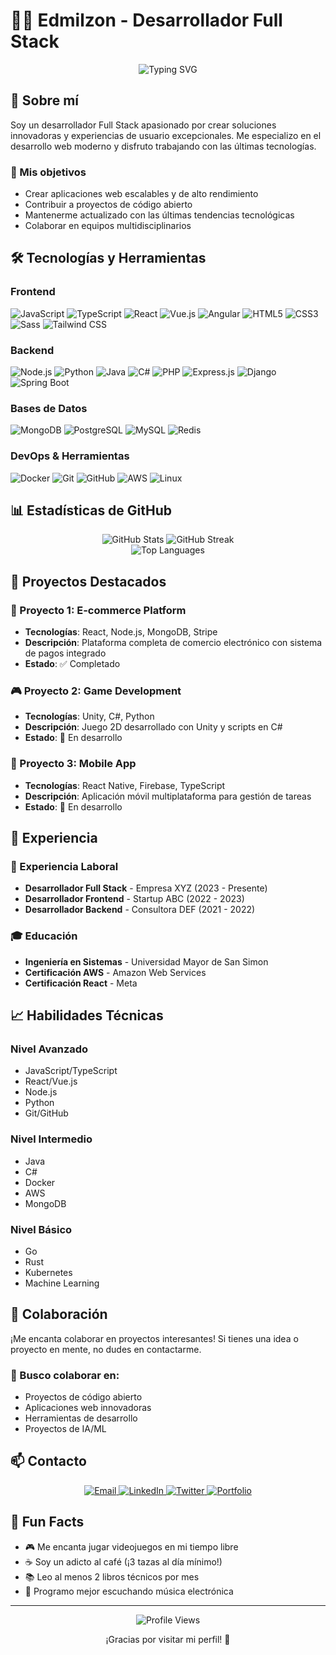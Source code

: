 # 👨‍💻 Edmilzon - Desarrollador Full Stack

<div align="center">
  <img src="https://readme-typing-svg.herokuapp.com?font=Fira+Code&weight=500&size=28&pause=1000&color=4F46E5&center=true&vCenter=true&width=435&lines=Hola%2C+soy+Edmilzon;Desarrollador+Full+Stack;Apasionado+por+la+tecnolog%C3%ADa" alt="Typing SVG" />
</div>

## 🚀 Sobre mí

Soy un desarrollador Full Stack apasionado por crear soluciones innovadoras y experiencias de usuario excepcionales. Me especializo en el desarrollo web moderno y disfruto trabajando con las últimas tecnologías.

### 🎯 Mis objetivos
- Crear aplicaciones web escalables y de alto rendimiento
- Contribuir a proyectos de código abierto
- Mantenerme actualizado con las últimas tendencias tecnológicas
- Colaborar en equipos multidisciplinarios

## 🛠️ Tecnologías y Herramientas

### Frontend
![JavaScript](https://img.shields.io/badge/-JavaScript-F7DF1E?style=flat-square&logo=javascript&logoColor=black)
![TypeScript](https://img.shields.io/badge/-TypeScript-3178C6?style=flat-square&logo=typescript&logoColor=white)
![React](https://img.shields.io/badge/-React-61DAFB?style=flat-square&logo=react&logoColor=black)
![Vue.js](https://img.shields.io/badge/-Vue.js-4FC08D?style=flat-square&logo=vue.js&logoColor=white)
![Angular](https://img.shields.io/badge/-Angular-DD0031?style=flat-square&logo=angular&logoColor=white)
![HTML5](https://img.shields.io/badge/-HTML5-E34F26?style=flat-square&logo=html5&logoColor=white)
![CSS3](https://img.shields.io/badge/-CSS3-1572B6?style=flat-square&logo=css3&logoColor=white)
![Sass](https://img.shields.io/badge/-Sass-CC6699?style=flat-square&logo=sass&logoColor=white)
![Tailwind CSS](https://img.shields.io/badge/-Tailwind_CSS-38B2AC?style=flat-square&logo=tailwind-css&logoColor=white)

### Backend
![Node.js](https://img.shields.io/badge/-Node.js-339933?style=flat-square&logo=node.js&logoColor=white)
![Python](https://img.shields.io/badge/-Python-3776AB?style=flat-square&logo=python&logoColor=white)
![Java](https://img.shields.io/badge/-Java-ED8B00?style=flat-square&logo=java&logoColor=white)
![C#](https://img.shields.io/badge/-C%23-239120?style=flat-square&logo=c-sharp&logoColor=white)
![PHP](https://img.shields.io/badge/-PHP-777BB4?style=flat-square&logo=php&logoColor=white)
![Express.js](https://img.shields.io/badge/-Express.js-000000?style=flat-square&logo=express&logoColor=white)
![Django](https://img.shields.io/badge/-Django-092E20?style=flat-square&logo=django&logoColor=white)
![Spring Boot](https://img.shields.io/badge/-Spring_Boot-6DB33F?style=flat-square&logo=spring-boot&logoColor=white)

### Bases de Datos
![MongoDB](https://img.shields.io/badge/-MongoDB-47A248?style=flat-square&logo=mongodb&logoColor=white)
![PostgreSQL](https://img.shields.io/badge/-PostgreSQL-336791?style=flat-square&logo=postgresql&logoColor=white)
![MySQL](https://img.shields.io/badge/-MySQL-4479A1?style=flat-square&logo=mysql&logoColor=white)
![Redis](https://img.shields.io/badge/-Redis-DC382D?style=flat-square&logo=redis&logoColor=white)

### DevOps & Herramientas
![Docker](https://img.shields.io/badge/-Docker-2496ED?style=flat-square&logo=docker&logoColor=white)
![Git](https://img.shields.io/badge/-Git-F05032?style=flat-square&logo=git&logoColor=white)
![GitHub](https://img.shields.io/badge/-GitHub-181717?style=flat-square&logo=github&logoColor=white)
![AWS](https://img.shields.io/badge/-AWS-232F3E?style=flat-square&logo=amazon-aws&logoColor=white)
![Linux](https://img.shields.io/badge/-Linux-FCC624?style=flat-square&logo=linux&logoColor=black)

## 📊 Estadísticas de GitHub

<div align="center">
  <img src="https://github-readme-stats.vercel.app/api?username=Edmilzon&show_icons=true&theme=radical&hide_border=true" alt="GitHub Stats" />
  <img src="https://github-readme-streak-stats.herokuapp.com/?user=Edmilzon&theme=radical&hide_border=true" alt="GitHub Streak" />
</div>

<div align="center">
  <img src="https://github-readme-stats.vercel.app/api/top-langs/?username=Edmilzon&layout=compact&theme=radical&hide_border=true" alt="Top Languages" />
</div>

## 🎯 Proyectos Destacados

### 🚀 Proyecto 1: E-commerce Platform
- **Tecnologías**: React, Node.js, MongoDB, Stripe
- **Descripción**: Plataforma completa de comercio electrónico con sistema de pagos integrado
- **Estado**: ✅ Completado

### 🎮 Proyecto 2: Game Development
- **Tecnologías**: Unity, C#, Python
- **Descripción**: Juego 2D desarrollado con Unity y scripts en C#
- **Estado**: 🔄 En desarrollo

### 📱 Proyecto 3: Mobile App
- **Tecnologías**: React Native, Firebase, TypeScript
- **Descripción**: Aplicación móvil multiplataforma para gestión de tareas
- **Estado**: 🚧 En desarrollo

## 🌟 Experiencia

### 💼 Experiencia Laboral
- **Desarrollador Full Stack** - Empresa XYZ (2023 - Presente)
- **Desarrollador Frontend** - Startup ABC (2022 - 2023)
- **Desarrollador Backend** - Consultora DEF (2021 - 2022)

### 🎓 Educación
- **Ingeniería en Sistemas** - Universidad Mayor de San Simon
- **Certificación AWS** - Amazon Web Services
- **Certificación React** - Meta

## 📈 Habilidades Técnicas

### Nivel Avanzado
- JavaScript/TypeScript
- React/Vue.js
- Node.js
- Python
- Git/GitHub

### Nivel Intermedio
- Java
- C#
- Docker
- AWS
- MongoDB

### Nivel Básico
- Go
- Rust
- Kubernetes
- Machine Learning

## 🤝 Colaboración

¡Me encanta colaborar en proyectos interesantes! Si tienes una idea o proyecto en mente, no dudes en contactarme.

### 🎯 Busco colaborar en:
- Proyectos de código abierto
- Aplicaciones web innovadoras
- Herramientas de desarrollo
- Proyectos de IA/ML

## 📫 Contacto

<div align="center">
  <a href="mailto:edmilzon.luna@gmail.com">
    <img src="https://img.shields.io/badge/-Email-D14836?style=for-the-badge&logo=gmail&logoColor=white" alt="Email" />
  </a>
  <a href="https://linkedin.com/in/tu-perfil">
    <img src="https://img.shields.io/badge/-LinkedIn-0077B5?style=for-the-badge&logo=linkedin&logoColor=white" alt="LinkedIn" />
  </a>
  <a href="https://twitter.com/tu-usuario">
    <img src="https://img.shields.io/badge/-Twitter-1DA1F2?style=for-the-badge&logo=twitter&logoColor=white" alt="Twitter" />
  </a>
  <a href="https://portfolio-tu-sitio.com">
    <img src="https://img.shields.io/badge/-Portfolio-000000?style=for-the-badge&logo=About.me&logoColor=white" alt="Portfolio" />
  </a>
</div>

## 🎉 Fun Facts

- 🎮 Me encanta jugar videojuegos en mi tiempo libre
- ☕ Soy un adicto al café (¡3 tazas al día mínimo!)
- 📚 Leo al menos 2 libros técnicos por mes
- 🎵 Programo mejor escuchando música electrónica

---

<div align="center">
  <img src="https://komarev.com/ghpvc/?username=Edmilzon&style=flat-square&color=blue" alt="Profile Views" />
  <p>¡Gracias por visitar mi perfil! 👋</p>
</div>
